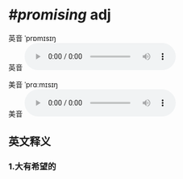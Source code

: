 # ***\#promising*** adj
英音 ˈprɒmɪsɪŋ  
英音
<audio src="./media/promising1_AAC.aac" controls="controls"></audio>

美音 ˈprɑːmɪsɪŋ  
美音
<audio src="./media/promising2_AAC.aac" controls="controls"></audio>



  

英文释义
---
### 1.**大有希望的**  


